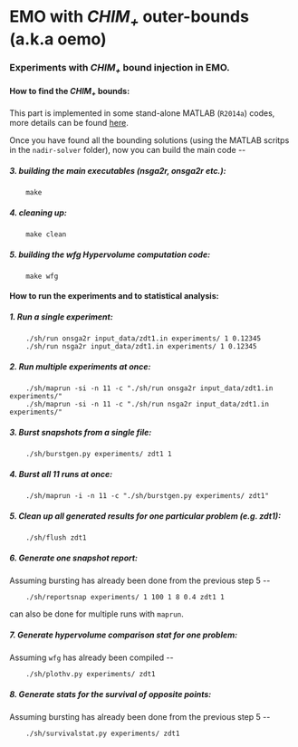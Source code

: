 EMO with *CHIM<sub>+<sub>* outer-bounds (a.k.a oemo)
=====================================================

### Experiments with *CHIM<sub>+<sub>* bound injection in EMO.

#### How to find the *CHIM<sub>+<sub>* bounds:
This part is implemented in some stand-alone MATLAB (`R2014a`) codes, more details can be found [here](https://github.com/chudur-budur/oemo/tree/master/onsga2r/nadir-solver).

Once you have found all the bounding solutions (using the MATLAB scritps in the `nadir-solver` folder), now you can build the main code --

##### 3. building the main executables (nsga2r, onsga2r etc.):
```shell
	make
```

##### 4. cleaning up:
```shell
	make clean
```

##### 5. building the wfg Hypervolume computation code:
```shell
	make wfg
``` 

#### How to run the experiments and to statistical analysis:

##### 1. Run a single experiment:
```shell
	./sh/run onsga2r input_data/zdt1.in experiments/ 1 0.12345
	./sh/run nsga2r input_data/zdt1.in experiments/ 1 0.12345
```

##### 2. Run multiple experiments at once:
```shell
	./sh/maprun -si -n 11 -c "./sh/run onsga2r input_data/zdt1.in experiments/"
	./sh/maprun -si -n 11 -c "./sh/run nsga2r input_data/zdt1.in experiments/"
```

##### 3. Burst snapshots from a single file:
```shell
	./sh/burstgen.py experiments/ zdt1 1
```
	
##### 4. Burst all 11 runs at once:
```shell
	./sh/maprun -i -n 11 -c "./sh/burstgen.py experiments/ zdt1"
```

##### 5. Clean up all generated results for one particular problem (e.g. zdt1):
```shell
	./sh/flush zdt1
```

##### 6. Generate one snapshot report:

Assuming bursting has already been done from the previous step 5 --
```shell
	./sh/reportsnap experiments/ 1 100 1 8 0.4 zdt1 1
```
can also be done for multiple runs with `maprun`.

##### 7. Generate hypervolume comparison stat for one problem:

Assuming `wfg` has already been compiled --
```shell
	./sh/plothv.py experiments/ zdt1
```

##### 8. Generate stats for the survival of opposite points:

Assuming bursting has already been done from the previous step 5 --
```shell
	./sh/survivalstat.py experiments/ zdt1
```
